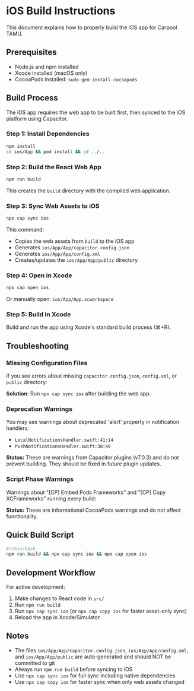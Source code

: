 # iOS Build Instructions

This document explains how to properly build the iOS app for Carpool TAMU.

## Prerequisites

- Node.js and npm installed
- Xcode installed (macOS only)
- CocoaPods installed: `sudo gem install cocoapods`

## Build Process

The iOS app requires the web app to be built first, then synced to the iOS platform using Capacitor.

### Step 1: Install Dependencies

```bash
npm install
cd ios/App && pod install && cd ../..
```

### Step 2: Build the React Web App

```bash
npm run build
```

This creates the `build` directory with the compiled web application.

### Step 3: Sync Web Assets to iOS

```bash
npx cap sync ios
```

This command:
- Copies the web assets from `build` to the iOS app
- Generates `ios/App/App/capacitor.config.json`
- Generates `ios/App/App/config.xml`
- Creates/updates the `ios/App/App/public` directory

### Step 4: Open in Xcode

```bash
npx cap open ios
```

Or manually open: `ios/App/App.xcworkspace`

### Step 5: Build in Xcode

Build and run the app using Xcode's standard build process (⌘+R).

## Troubleshooting

### Missing Configuration Files

If you see errors about missing `capacitor.config.json`, `config.xml`, or `public` directory:

**Solution:** Run `npx cap sync ios` after building the web app.

### Deprecation Warnings

You may see warnings about deprecated 'alert' property in notification handlers:
- `LocalNotificationsHandler.swift:41:14`
- `PushNotificationsHandler.swift:38:49`

**Status:** These are warnings from Capacitor plugins (v7.0.3) and do not prevent building. They should be fixed in future plugin updates.

### Script Phase Warnings

Warnings about "[CP] Embed Pods Frameworks" and "[CP] Copy XCFrameworks" running every build:

**Status:** These are informational CocoaPods warnings and do not affect functionality.

## Quick Build Script

```bash
#!/bin/bash
npm run build && npx cap sync ios && npx cap open ios
```

## Development Workflow

For active development:

1. Make changes to React code in `src/`
2. Run `npm run build`
3. Run `npx cap sync ios` (or `npx cap copy ios` for faster asset-only sync)
4. Reload the app in Xcode/Simulator

## Notes

- The files `ios/App/App/capacitor.config.json`, `ios/App/App/config.xml`, and `ios/App/App/public` are auto-generated and should NOT be committed to git
- Always run `npm run build` before syncing to iOS
- Use `npx cap sync ios` for full sync including native dependencies
- Use `npx cap copy ios` for faster sync when only web assets changed
